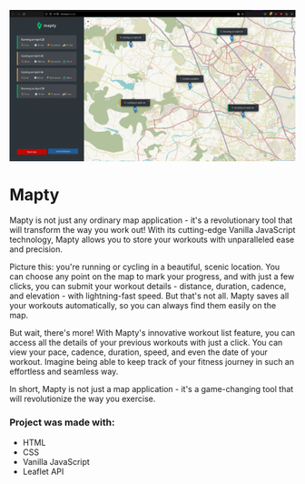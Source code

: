 <img src="https://github.com/manas-shinde/mapty/blob/development/Screenshot.png?raw=true" ></img>

# Mapty

Mapty is not just any ordinary map application - it's a revolutionary tool that will transform the way you work out! With its cutting-edge Vanilla JavaScript technology, Mapty allows you to store your workouts with unparalleled ease and precision.

Picture this: you're running or cycling in a beautiful, scenic location. You can choose any point on the map to mark your progress, and with just a few clicks, you can submit your workout details - distance, duration, cadence, and elevation - with lightning-fast speed. But that's not all. Mapty saves all your workouts automatically, so you can always find them easily on the map.

But wait, there's more! With Mapty's innovative workout list feature, you can access all the details of your previous workouts with just a click. You can view your pace, cadence, duration, speed, and even the date of your workout. Imagine being able to keep track of your fitness journey in such an effortless and seamless way.

In short, Mapty is not just a map application - it's a game-changing tool that will revolutionize the way you exercise.

### Project was made with:

- HTML
- CSS
- Vanilla JavaScript
- Leaflet API
